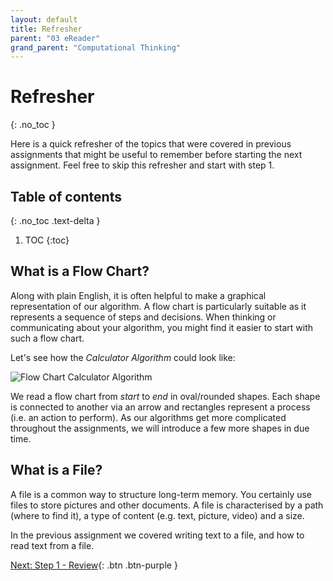 ```yaml
---
layout: default
title: Refresher
parent: "03 eReader"
grand_parent: "Computational Thinking"
---
```


# Refresher
{: .no_toc }

Here is a quick refresher of the topics that were covered in previous assignments that might be useful to remember before starting the next assignment. 
Feel free to skip this refresher and start with step 1.

## Table of contents
{: .no_toc .text-delta }

1. TOC
{:toc} 

## What is a Flow Chart?
Along with plain English, it is often helpful to make a graphical representation of our algorithm. A flow chart is particularly suitable as it represents a sequence of steps and decisions. When thinking or communicating about your algorithm, you might find it easier to start with such a flow chart.

Let's see how the _Calculator Algorithm_ could look like:

![Flow Chart Calculator Algorithm]({{site.baseurl}}/assets/flow_chart_calculator.svg)

We read a flow chart from _start_ to _end_ in oval/rounded shapes. Each shape is connected to another via an arrow and rectangles represent a process (i.e. an action to perform). As our algorithms get more complicated throughout the assignments, we will introduce a few more shapes in due time.

## What is a File?
A file is a common way to structure long-term memory. You certainly use files to store pictures and other documents. A file is characterised by a path (where to find it), a type of content (e.g. text, picture, video) and a size.

In the previous assignment we covered writing text to a file, and how to read text from a file. 


[Next: Step 1 - Review]({{site.baseurl}}/computational-thinking/03-ereader/step1){: .btn .btn-purple }
